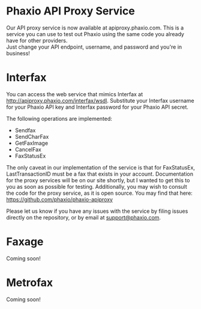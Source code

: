 Phaxio API Proxy Service
========================

Our API proxy service is now available at apiproxy.phaxio.com.  This is a service you can use to test out Phaxio using the same code you already have for other providers.  
Just change your API endpoint, username, and password and you're in business!


Interfax
========
You can access the web service that mimics Interfax at http://apiproxy.phaxio.com/interfax/wsdl.  Substitute your Interfax username for your Phaxio API key and Interfax password for your Phaxio API secret.

The following operations are implemented:
- Sendfax
- SendCharFax 
- GetFaxImage
- CancelFax
- FaxStatusEx

The only caveat in our implementation of the service is that for FaxStatusEx, LastTransactionID must be a fax that exists in your account.  Documentation for the proxy services will be on our site shortly, but I wanted to get this to you as soon as possible for testing.  Additionally, you may wish to consult the code for the proxy service, as it is open source.  You may find that here:  https://github.com/phaxio/phaxio-apiproxy

Please let us know if you have any issues with the service by filing issues directly on the repository, or by email at support@phaxio.com.

Faxage
======
Coming soon!

Metrofax
========
Coming soon!
